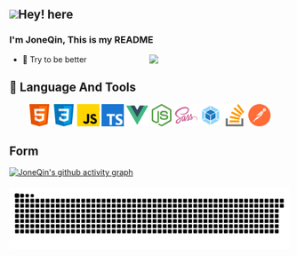 ## <img src="https://media.giphy.com/media/hvRJCLFzcasrR4ia7z/giphy.gif" width="3%">Hey! here

### I'm **JoneQin**, This is my README
[<img align="right" width="50%" src="https://github-readme-stats.vercel.app/api?username=JoneQin&theme=buefy&show_icons=true">](https://github.com/JoneQin)

- 🌟 Try to be better

## 🚀 Language And Tools

<div align="center" >
	<img src="./images/html.svg" width="40" height="40" alt="html" />
	<img src="./images/css.svg" width="40" height="40" alt="css" />
	<img src="./images/javascript.svg" width="40" height="40" alt="javascript" />
	<img src="./images/typescript.svg" width="40" height="40" alt="typescript" />
	<img src="./images/vuejs.svg" width="40" height="40" alt="vue" />
	<img src="./images/nodejs.svg" width="40" height="40" alt="node" />
	<img src="./images/sass.svg" width="40" height="40" alt="sass" />
	<img src="./images/webpack.svg" width="40" height="40" alt="webpack" />
	<img src="./images/stack-overflow.svg" width="40" height="40" alt="stack-overflow" />
	<img src="./images/postman.svg" width="40" height="40" alt="postman" />
</div>

## Form
<!-- minimal -->
[![JoneQin's github activity graph](https://activity-graph.herokuapp.com/graph?username=JoneQin)](https://github.com/JoneQin)

<div align="center" style="margin-top:20px">
	<img align="center" src="./images/github-contribution-grid-snake.svg"></img>
</div>



